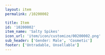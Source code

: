 ```yaml
---
layout: item
permalink: /10200002

title: Item
id: '10200002'
item_name: 'Salty Spikes'
icon_url: 'item/icon/customize/00200002.png'
sub_header: ['Gender: Male', 'Cosmetic']
footer: ['Untradable, Unsellable']
---
```

